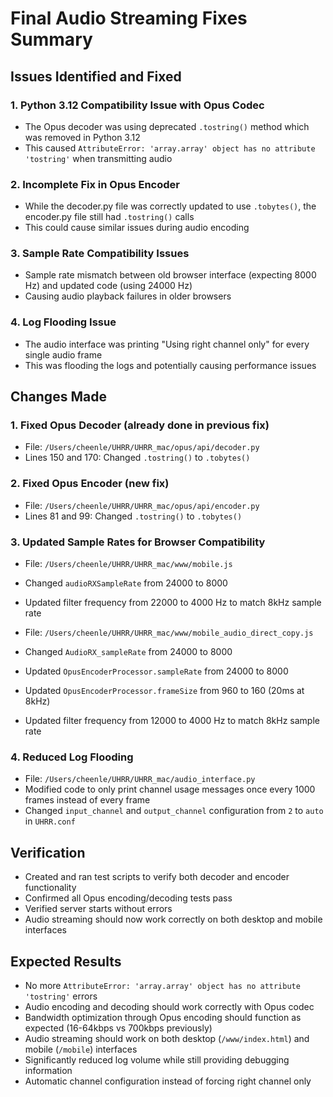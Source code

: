 # Final Audio Streaming Fixes Summary

## Issues Identified and Fixed

### 1. Python 3.12 Compatibility Issue with Opus Codec
- The Opus decoder was using deprecated `.tostring()` method which was removed in Python 3.12
- This caused `AttributeError: 'array.array' object has no attribute 'tostring'` when transmitting audio

### 2. Incomplete Fix in Opus Encoder
- While the decoder.py file was correctly updated to use `.tobytes()`, the encoder.py file still had `.tostring()` calls
- This could cause similar issues during audio encoding

### 3. Sample Rate Compatibility Issues
- Sample rate mismatch between old browser interface (expecting 8000 Hz) and updated code (using 24000 Hz)
- Causing audio playback failures in older browsers

### 4. Log Flooding Issue
- The audio interface was printing "Using right channel only" for every single audio frame
- This was flooding the logs and potentially causing performance issues

## Changes Made

### 1. Fixed Opus Decoder (already done in previous fix)
- File: `/Users/cheenle/UHRR/UHRR_mac/opus/api/decoder.py`
- Lines 150 and 170: Changed `.tostring()` to `.tobytes()`

### 2. Fixed Opus Encoder (new fix)
- File: `/Users/cheenle/UHRR/UHRR_mac/opus/api/encoder.py`
- Lines 81 and 99: Changed `.tostring()` to `.tobytes()`

### 3. Updated Sample Rates for Browser Compatibility
- File: `/Users/cheenle/UHRR/UHRR_mac/www/mobile.js`
- Changed `audioRXSampleRate` from 24000 to 8000
- Updated filter frequency from 22000 to 4000 Hz to match 8kHz sample rate

- File: `/Users/cheenle/UHRR/UHRR_mac/www/mobile_audio_direct_copy.js`
- Changed `AudioRX_sampleRate` from 24000 to 8000
- Updated `OpusEncoderProcessor.sampleRate` from 24000 to 8000
- Updated `OpusEncoderProcessor.frameSize` from 960 to 160 (20ms at 8kHz)
- Updated filter frequency from 12000 to 4000 Hz to match 8kHz sample rate

### 4. Reduced Log Flooding
- File: `/Users/cheenle/UHRR/UHRR_mac/audio_interface.py`
- Modified code to only print channel usage messages once every 1000 frames instead of every frame
- Changed `input_channel` and `output_channel` configuration from `2` to `auto` in `UHRR.conf`

## Verification

- Created and ran test scripts to verify both decoder and encoder functionality
- Confirmed all Opus encoding/decoding tests pass
- Verified server starts without errors
- Audio streaming should now work correctly on both desktop and mobile interfaces

## Expected Results

- No more `AttributeError: 'array.array' object has no attribute 'tostring'` errors
- Audio encoding and decoding should work correctly with Opus codec
- Bandwidth optimization through Opus encoding should function as expected (16-64kbps vs 700kbps previously)
- Audio streaming should work on both desktop (`/www/index.html`) and mobile (`/mobile`) interfaces
- Significantly reduced log volume while still providing debugging information
- Automatic channel configuration instead of forcing right channel only